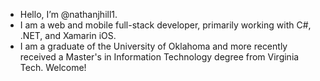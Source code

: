 - Hello, I’m @nathanjhill1.
- I am a web and mobile full-stack developer, primarily working with C#, .NET, and Xamarin iOS. 
- I am a graduate of the University of Oklahoma and more recently received a Master's in Information Technology degree from Virginia Tech. Welcome!

<!---
nathanjhill1/nathanjhill1 is a ✨ special ✨ repository because its `README.md` (this file) appears on your GitHub profile.
You can click the Preview link to take a look at your changes.
--->
